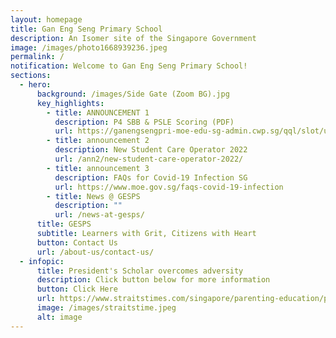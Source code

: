 ```yaml
---
layout: homepage
title: Gan Eng Seng Primary School
description: An Isomer site of the Singapore Government
image: /images/photo1668939236.jpeg
permalink: /
notification: Welcome to Gan Eng Seng Primary School!
sections:
  - hero:
      background: /images/Side Gate (Zoom BG).jpg
      key_highlights:
        - title: ANNOUNCEMENT 1
          description: P4 SBB & PSLE Scoring (PDF)
          url: https://ganengsengpri-moe-edu-sg-admin.cwp.sg/qql/slot/u206/Quick%20Links/For%20Parents/P4%20SBB%20and%20PSLE%20scoring%20sharing.pdf
        - title: announcement 2
          description: New Student Care Operator 2022
          url: /ann2/new-student-care-operator-2022/
        - title: announcement 3
          description: FAQs for Covid-19 Infection SG
          url: https://www.moe.gov.sg/faqs-covid-19-infection
        - title: News @ GESPS
          description: ""
          url: /news-at-gesps/
      title: GESPS
      subtitle: Learners with Grit, Citizens with Heart
      button: Contact Us
      url: /about-us/contact-us/
  - infopic:
      title: President's Scholar overcomes adversity
      description: Click button below for more information
      button: Click Here
      url: https://www.straitstimes.com/singapore/parenting-education/presidents-scholar-overcomes-adversity-in-early-life-to-emerge-stronger
      image: /images/straitstime.jpeg
      alt: image
---
```

